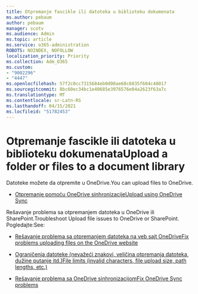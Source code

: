 ```yaml
---
title: Otpremanje fascikle ili datoteka u biblioteku dokumenata
ms.author: pebaum
author: pebaum
manager: scotv
ms.audience: Admin
ms.topic: article
ms.service: o365-administration
ROBOTS: NOINDEX, NOFOLLOW
localization_priority: Priority
ms.collection: Adm_O365
ms.custom:
- "9002296"
- "4447"
ms.openlocfilehash: 57f2c0cc7315684eb0d00ae60c6035f604c48017
ms.sourcegitcommit: 8bc60ec34bc1e40685e3976576e04a2623f63a7c
ms.translationtype: MT
ms.contentlocale: sr-Latn-RS
ms.lasthandoff: 04/15/2021
ms.locfileid: "51782453"
---
```

# <a name="upload-a-folder-or-files-to-a-document-library"></a><span data-ttu-id="c73b5-102">Otpremanje fascikle ili datoteka u biblioteku dokumenata</span><span class="sxs-lookup"><span data-stu-id="c73b5-102">Upload a folder or files to a document library</span></span>

<span data-ttu-id="c73b5-103">Datoteke možete da otpremite u OneDrive.</span><span class="sxs-lookup"><span data-stu-id="c73b5-103">You can upload files to OneDrive.</span></span>

- [<span data-ttu-id="c73b5-104">Otpremanje pomoću OneDrive sinhronizacije</span><span class="sxs-lookup"><span data-stu-id="c73b5-104">Upload using OneDrive Sync</span></span>](https://support.office.com/article/sync-files-with-onedrive-in-windows-615391c4-2bd3-4aae-a42a-858262e42a49)

<span data-ttu-id="c73b5-105">Rešavanje problema sa otpremanjem datoteka u OneDrive ili SharePoint.</span><span class="sxs-lookup"><span data-stu-id="c73b5-105">Troubleshoot Upload file issues to OneDrive or SharePoint.</span></span> <span data-ttu-id="c73b5-106">Pogledajte:</span><span class="sxs-lookup"><span data-stu-id="c73b5-106">See:</span></span>

- [<span data-ttu-id="c73b5-107">Rešavanje problema sa otpremanjem datoteka na veb sajt OneDrive</span><span class="sxs-lookup"><span data-stu-id="c73b5-107">Fix problems uploading files on the OneDrive website</span></span>](https://support.office.com/article/Fix-problems-uploading-files-on-the-OneDrive-website-9afcc4a0-e344-4bc9-9c9d-59d3e802247e)

- [<span data-ttu-id="c73b5-108">Ograničenja datoteke (nevažeći znakovi, veličina otpremanja datoteka, dužine putanje itd.)</span><span class="sxs-lookup"><span data-stu-id="c73b5-108">File limits (invalid characters, file upload size, path lengths, etc.)</span></span>](https://support.office.com/article/invalid-file-names-and-file-types-in-onedrive-onedrive-for-business-and-sharepoint-64883a5d-228e-48f5-b3d2-eb39e07630fa)

- [<span data-ttu-id="c73b5-109">Rešavanje problema sa OneDrive sinhronizacijom</span><span class="sxs-lookup"><span data-stu-id="c73b5-109">Fix OneDrive Sync problems</span></span>](https://support.office.com/article/Fix-OneDrive-sync-problems-83ab0d8a-8400-45b0-8dcf-dc8aa8a6bcf8)
